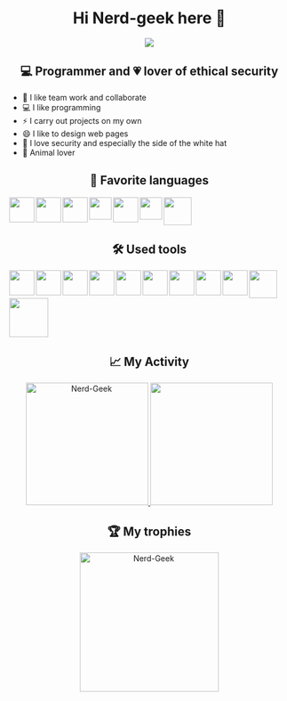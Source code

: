 <h1 align="center">Hi Nerd-geek here 👋</h1>

<div align="center">
    <img src="https://media.wired.com/photos/59547eae8e8cc150fa8ec15f/master/w_2560%2Cc_limit/DVDP_ObfuscatedCode_613x343.gif">
</div>

<h2 align="center">💻 Programmer and 💗 lover of ethical security</h2>

<p align="center">
    <ul>
        <li>👯 I like team work and collaborate</li>
        <li>💻 I like programming</li>
        <li>⚡ I carry out projects on my own</li>
        <li>😄 I like to design web pages</li>
        <li>🔭 I love security and especially the side of the white hat</li>
        <li>🙊 Animal lover</li>
    </ul>
</p>

<h2 align="center">🚀 Favorite languages</h2>

<!--HTML-->
<img align="left" src="https://camo.githubusercontent.com/309bd1d3bd253dff456421a439882e5189b95a839120f0555d7172ff277e99c3/68747470733a2f2f75706c6f61642e77696b696d656469612e6f72672f77696b6970656469612f636f6d6d6f6e732f7468756d622f362f36312f48544d4c355f6c6f676f5f616e645f776f72646d61726b2e7376672f35313270782d48544d4c355f6c6f676f5f616e645f776f72646d61726b2e7376672e706e67" height="45" data-canonical-src="https://upload.wikimedia.org/wikipedia/commons/thumb/6/61/HTML5_logo_and_wordmark.svg/512px-HTML5_logo_and_wordmark.svg.png">

<!--CSS-->
<img align="left" src="https://camo.githubusercontent.com/cf001d2a684fad204e899dab911627fbe9180dbaf26f89c432f438a375e88e6a/68747470733a2f2f75706c6f61642e77696b696d656469612e6f72672f77696b6970656469612f636f6d6d6f6e732f7468756d622f642f64352f435353335f6c6f676f5f616e645f776f72646d61726b2e7376672f3132303070782d435353335f6c6f676f5f616e645f776f72646d61726b2e7376672e706e67" height="45" data-canonical-src="https://upload.wikimedia.org/wikipedia/commons/thumb/d/d5/CSS3_logo_and_wordmark.svg/1200px-CSS3_logo_and_wordmark.svg.png">

<!--JAVA--->
<img align="left"  src="https://camo.githubusercontent.com/62ef05f988d169ece8b5aa2ec612ee4b679a3863fe586d4a4af9aa946955e8a0/68747470733a2f2f7777772e736f6d6d656c6965726465636166652e636f6d2f323031392f77702d636f6e74656e742f75706c6f6164732f323030392f30362f6a6176612d6c6f676f312d312e706e67" height="45" data-canonical-src="https://www.sommelierdecafe.com/2019/wp-content/uploads/2009/06/java-logo1-1.png">

<!--PYTHON-->
<img align="left" src="https://user-images.githubusercontent.com/90937483/141752846-5629c1ae-1a7e-4c86-a558-7b4ee68cc26f.png" 
height="40" />

<!--ANDROID-->
<img align="left" src="https://camo.githubusercontent.com/31d79d0fdeab231244070743dfc6f4129ff23d67066a8b63f7910e04b62c1deb/68747470733a2f2f6c6f676f646f776e6c6f61642e6f72672f77702d636f6e74656e742f75706c6f6164732f323031352f30352f616e64726f69642d6c6f676f2d372d312e706e67" height="45" data-canonical-src="https://logodownload.org/wp-content/uploads/2015/05/android-logo-7-1.png">

<!--SQL-->
<img align="left" src="https://www.mikefal.net/wp-content/uploads/2016/05/logoAzureSql.png" 
height="40" />

<!--MONGO-->
<img src="https://img.icons8.com/color/452/mongodb.png" 
height="50" />

<h2 align="center">🛠️ Used tools</h2>

<!--DOCKER-->
<img align="left"  src="https://camo.githubusercontent.com/2c530b38cb14e74d785ebe8d7bf1a649fb44d3e9f43a8dbc103dc01d1fbfce0e/68747470733a2f2f7777772e646f636b65722e636f6d2f73697465732f64656661756c742f66696c65732f64382f323031392d30372f766572746963616c2d6c6f676f2d6d6f6e6f6368726f6d617469632e706e67" height="45" data-canonical-src="https://www.docker.com/sites/default/files/d8/2019-07/vertical-logo-monochromatic.png">

<!--GIT-->
<img align="left"  src="https://camo.githubusercontent.com/c084dd81e1577424180d491bd4cc9d4b9ff1268dfbf9142eb0ac442d61906c05/68747470733a2f2f6d69726f2e6d656469756d2e636f6d2f6d61782f3635302f312a7a7a7664526d484747584f4e5a7075513246657173512e706e67" height="45" data-canonical-src="https://miro.medium.com/max/650/1*zzvdRmHGGXONZpuQ2FeqsQ.png">

<!--VISUAL STUDIO-->
<img align="left"  src="https://user-images.githubusercontent.com/674621/71187801-14e60a80-2280-11ea-94c9-e56576f76baf.png" height="45">

<!--GITKRAKEN-->
<img align="left"  src="https://camo.githubusercontent.com/9b7880ea6c26679fbb84609186648d6c33e7b45b4376a13429575498b4fcfd19/68747470733a2f2f6d6174657269616765656b2e636f6d2f77702d636f6e74656e742f75706c6f6164732f323032302f31302f4769744b72616b656e2d372e342e302d4465736361726761722d6772617469732e706e67" height="45" data-canonical-src="https://materiageek.com/wp-content/uploads/2020/10/GitKraken-7.4.0-Descargar-gratis.png">

<!--VMWARE-->
<img align="left"  src="https://camo.githubusercontent.com/2e214a26fab59cc2fce5a4b49e7b0a74c6ec4c03ded750486490b4eb5bd6c3ea/68747470733a2f2f75706c6f61642e77696b696d656469612e6f72672f77696b6970656469612f636f6d6d6f6e732f7468756d622f622f62352f444265617665725f6c6f676f2e7376672f3130323470782d444265617665725f6c6f676f2e7376672e706e67" height="45" data-canonical-src="https://upload.wikimedia.org/wikipedia/commons/thumb/b/b5/DBeaver_logo.svg/1024px-DBeaver_logo.svg.png">

<!--DBEAVER-->
<img align="left"  src="https://camo.githubusercontent.com/a57c02ec4694ccf6673a50dd66afde6ca08c8fa4ff4717cbafb6df352fd7878e/68747470733a2f2f64697374726561752e636f6d2f6769746875622e737667" height="45" data-canonical-src="https://distreau.com/github.svg">

<!--INTELIJ-->
<img align="left"  src="https://camo.githubusercontent.com/728910691bb690edee33bc5cfdf5c931f3b5d05a2f1dd3330766a09aa7a91698/68747470733a2f2f7265736f75726365732e6a6574627261696e732e636f6d2f73746f726167652f70726f64756374732f696e74656c6c696a2d696465612f696d672f6d6574612f696e74656c6c696a2d696465615f6c6f676f5f333030783330302e706e67" height="45" data-canonical-src="https://resources.jetbrains.com/storage/products/intellij-idea/img/meta/intellij-idea_logo_300x300.png">

<!--WORDPRESS-->
<img align="left" src="https://cdn-icons-png.flaticon.com/512/174/174881.png" 
height="45" />

<!--BOOTSTRAP-->
<img align="left" src="https://camo.githubusercontent.com/70ea199263787f23ad0f1feaf0c265d3baeb4286dd7089aa56ece4f73ee99f94/68747470733a2f2f63646e2e776f726c64766563746f726c6f676f2e636f6d2f6c6f676f732f626f6f7473747261702d352d312e737667" height="45" data-canonical-src="https://cdn.worldvectorlogo.com/logos/bootstrap-5-1.svg">

<!--VMWARE-->
<img align="left" src="https://es.seaicons.com/wp-content/uploads/2015/10/VMware-icon.png" 
height="50" />

<!--ODOO-->
<img src="https://clouding.io/blog/wp-content/uploads/2020/11/odoo_new_openerpfinal1000.png" 
height="70" />


<h2 align="center">📈 My Activity</h2>

<div align="center">
  <a href="https://github-readme-stats.vercel.app/api?username=Nerd-Geek&show_icons=true&theme=dracula">
    <img loading="lazy" src="https://github-readme-stats.vercel.app/api?username=Nerd-Geek&show_icons=true&theme=dracula" height="220" alt="Nerd-Geek"/>
  </a> 
   <a href="https://github-readme-stats.vercel.app/api/top-langs/?username=Nerd-Geek&theme=dracula">
    <img loading="lazy" src="https://github-readme-stats.vercel.app/api/top-langs/?username=Nerd-Geek&theme=dracula" height="220"/>
  </a> 
</div>

<h2 align="center">🏆 My trophies</h2>

<div align="center">
  <a href="https://github.com/ryo-ma/github-profile-trophy"><img src="https://github-profile-trophy.vercel.app/?username=Nerd-Geek&row=2&column=3&theme=onestar" alt="Nerd-Geek" height= 250/></a>
</div>